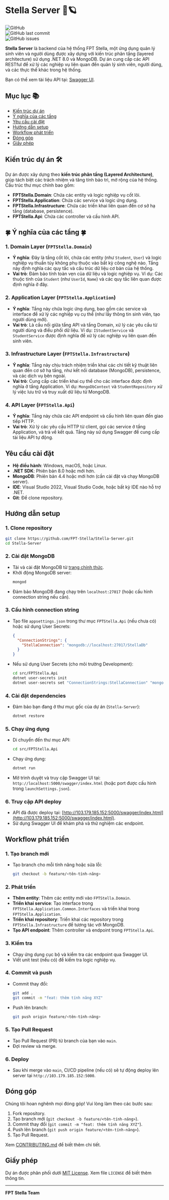 # Stella Server 🌠🪐

![GitHub](https://img.shields.io/github/license/FPT-Stella/Stella-Server)  
![GitHub last commit](https://img.shields.io/github/last-commit/FPT-Stella/Stella-Server)  
![GitHub issues](https://img.shields.io/github/issues/FPT-Stella/Stella-Server)

**Stella Server** là backend của hệ thống FPT Stella, một ứng dụng quản lý sinh viên và người dùng được xây dựng với kiến trúc phân tầng (layered architecture) sử dụng .NET 8.0 và MongoDB. Dự án cung cấp các API RESTful để xử lý các nghiệp vụ liên quan đến quản lý sinh viên, người dùng, và các thực thể khác trong hệ thống.

Bạn có thể xem tài liệu API tại: [Swagger UI](http://103.179.185.152:5000/swagger/index.html).

## Mục lục 📚

- [Kiến trúc dự án](#kiến-trúc-dự-án)
- [Ý nghĩa của các tầng](#ý-nghĩa-của-các-tầng)
- [Yêu cầu cài đặt](#yêu-cầu-cài-đặt)
- [Hướng dẫn setup](#hướng-dẫn-setup)
- [Workflow phát triển](#workflow-phát-triển)
- [Đóng góp](#đóng-góp)
- [Giấy phép](#giấy-phép)

## Kiến trúc dự án 🛠️

Dự án được xây dựng theo **kiến trúc phân tầng (Layered Architecture)**, giúp tách biệt các trách nhiệm và tăng tính bảo trì, mở rộng của hệ thống. Cấu trúc thư mục chính bao gồm:

- **FPTStella.Domain**: Chứa các entity và logic nghiệp vụ cốt lõi.
- **FPTStella.Application**: Chứa các service và logic ứng dụng.
- **FPTStella.Infrastructure**: Chứa các triển khai liên quan đến cơ sở hạ tầng (database, persistence).
- **FPTStella.Api**: Chứa các controller và cấu hình API.

## 🍀 Ý nghĩa của các tầng 🍀

### 1. Domain Layer (`FPTStella.Domain`)
- **Ý nghĩa**: Đây là tầng cốt lõi, chứa các entity (như `Student`, `User`) và logic nghiệp vụ thuần túy không phụ thuộc vào bất kỳ công nghệ nào. Tầng này định nghĩa các quy tắc và cấu trúc dữ liệu cơ bản của hệ thống.
- **Vai trò**: Đảm bảo tính toàn vẹn của dữ liệu và logic nghiệp vụ. Ví dụ: Các thuộc tính của `Student` (như `UserId`, `Name`) và các quy tắc liên quan được định nghĩa ở đây.

### 2. Application Layer (`FPTStella.Application`)
- **Ý nghĩa**: Tầng này chứa logic ứng dụng, bao gồm các service và interface để xử lý các nghiệp vụ cụ thể (như lấy thông tin sinh viên, tạo người dùng mới).
- **Vai trò**: Là cầu nối giữa tầng API và tầng Domain, xử lý các yêu cầu từ người dùng và điều phối dữ liệu. Ví dụ: `IStudentService` và `StudentService` được định nghĩa để xử lý các nghiệp vụ liên quan đến sinh viên.

### 3. Infrastructure Layer (`FPTStella.Infrastructure`)
- **Ý nghĩa**: Tầng này chịu trách nhiệm triển khai các chi tiết kỹ thuật liên quan đến cơ sở hạ tầng, như kết nối database (MongoDB), persistence, và các dịch vụ bên ngoài.
- **Vai trò**: Cung cấp các triển khai cụ thể cho các interface được định nghĩa ở tầng Application. Ví dụ: `MongoDbContext` và `StudentRepository` xử lý việc lưu trữ và truy xuất dữ liệu từ MongoDB.

### 4. API Layer (`FPTStella.Api`)
- **Ý nghĩa**: Tầng này chứa các API endpoint và cấu hình liên quan đến giao tiếp HTTP.
- **Vai trò**: Xử lý các yêu cầu HTTP từ client, gọi các service ở tầng Application, và trả về kết quả. Tầng này sử dụng Swagger để cung cấp tài liệu API tự động.

## Yêu cầu cài đặt

- **Hệ điều hành**: Windows, macOS, hoặc Linux.
- **.NET SDK**: Phiên bản 8.0 hoặc mới hơn.
- **MongoDB**: Phiên bản 4.4 hoặc mới hơn (cần cài đặt và chạy MongoDB server).
- **IDE**: Visual Studio 2022, Visual Studio Code, hoặc bất kỳ IDE nào hỗ trợ .NET.
- **Git**: Để clone repository.

## Hướng dẫn setup

### 1. Clone repository
```bash
git clone https://github.com/FPT-Stella/Stella-Server.git
cd Stella-Server
```

### 2. Cài đặt MongoDB
- Tải và cài đặt MongoDB từ [trang chính thức](https://www.mongodb.com/try/download/community).
- Khởi động MongoDB server:
  ```bash
  mongod
  ```
- Đảm bảo MongoDB đang chạy trên `localhost:27017` (hoặc cấu hình connection string nếu cần).

### 3. Cấu hình connection string
- Tạo file `appsettings.json` trong thư mục `FPTStella.Api` (nếu chưa có) hoặc sử dụng User Secrets:
  ```json
  {
    "ConnectionStrings": {
      "StellaConnection": "mongodb://localhost:27017/StellaDb"
    }
  }
  ```
- Nếu sử dụng User Secrets (cho môi trường Development):
  ```bash
  cd src/FPTStella.Api
  dotnet user-secrets init
  dotnet user-secrets set "ConnectionStrings:StellaConnection" "mongodb://localhost:27017/StellaDb"
  ```

### 4. Cài đặt dependencies
- Đảm bảo bạn đang ở thư mục gốc của dự án (`Stella-Server`):
  ```bash
  dotnet restore
  ```

### 5. Chạy ứng dụng
- Di chuyển đến thư mục API:
  ```bash
  cd src/FPTStella.Api
  ```
- Chạy ứng dụng:
  ```bash
  dotnet run
  ```
- Mở trình duyệt và truy cập Swagger UI tại: `http://localhost:5000/swagger/index.html` (hoặc port được cấu hình trong `launchSettings.json`).

### 6. Truy cập API deploy
- API đã được deploy tại: [http://103.179.185.152:5000/swagger/index.html](http://103.179.185.152:5000/swagger/index.html).
- Sử dụng Swagger UI để khám phá và thử nghiệm các endpoint.

## Workflow phát triển

### 1. Tạo branch mới
- Tạo branch cho mỗi tính năng hoặc sửa lỗi:
  ```bash
  git checkout -b feature/<tên-tính-năng>
  ```

### 2. Phát triển
- **Thêm entity**: Thêm các entity mới vào `FPTStella.Domain`.
- **Triển khai service**: Tạo interface trong `FPTStella.Application.Common.Interfaces` và triển khai trong `FPTStella.Application`.
- **Triển khai repository**: Triển khai các repository trong `FPTStella.Infrastructure` để tương tác với MongoDB.
- **Tạo API endpoint**: Thêm controller và endpoint trong `FPTStella.Api`.

### 3. Kiểm tra
- Chạy ứng dụng cục bộ và kiểm tra các endpoint qua Swagger UI.
- Viết unit test (nếu có) để kiểm tra logic nghiệp vụ.

### 4. Commit và push
- Commit thay đổi:
  ```bash
  git add .
  git commit -m "feat: thêm tính năng XYZ"
  ```
- Push lên branch:
  ```bash
  git push origin feature/<tên-tính-năng>
  ```

### 5. Tạo Pull Request
- Tạo Pull Request (PR) từ branch của bạn vào `main`.
- Đợi review và merge.

### 6. Deploy
- Sau khi merge vào `main`, CI/CD pipeline (nếu có) sẽ tự động deploy lên server tại `http://103.179.185.152:5000`.

## Đóng góp

Chúng tôi hoan nghênh mọi đóng góp! Vui lòng làm theo các bước sau:

1. Fork repository.
2. Tạo branch mới (`git checkout -b feature/<tên-tính-năng>`).
3. Commit thay đổi (`git commit -m "feat: thêm tính năng XYZ"`).
4. Push lên branch (`git push origin feature/<tên-tính-năng>`).
5. Tạo Pull Request.

Xem [CONTRIBUTING.md](CONTRIBUTING.md) để biết thêm chi tiết.

## Giấy phép

Dự án được phân phối dưới [MIT License](LICENSE). Xem file `LICENSE` để biết thêm thông tin.

---

**FPT Stella Team**
